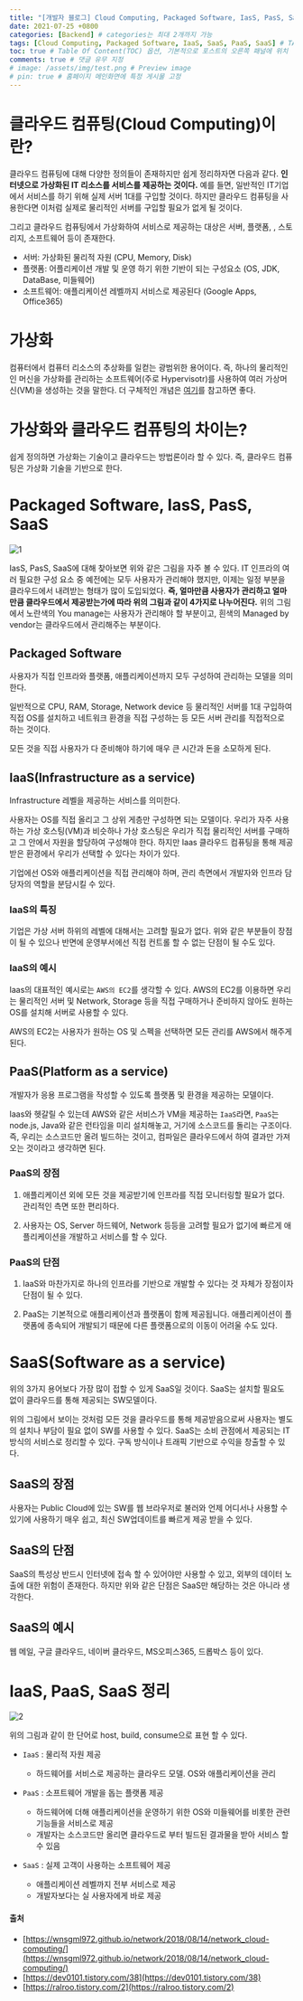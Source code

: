 ```yaml
---
title: "[개발자 블로그] Cloud Computing, Packaged Software, IasS, PasS, SaaS" # post의 layout이 기본적으로 post로 설정되어있어서 Front Matter에 따로 layout변수를 만들어 주지 않아도 됨
date: 2021-07-25 +0800
categories: [Backend] # categories는 최대 2개까지 가능
tags: [Cloud Computing, Packaged Software, IaaS, SaaS, PaaS, SaaS] # TAG는 반드시 소문자로 이루어져야함, 0~무한개까지 지정 가능
toc: true # Table Of Content(TOC) 옵션, 기본적으로 포스트의 오른쪽 패널에 위치
comments: true # 댓글 유무 지정
# image: /assets/img/test.png # Preview image
# pin: true # 홈페이지 메인화면에 특정 게시물 고정
---
```


# 클라우드 컴퓨팅(Cloud Computing)이란?
클라우드 컴퓨팅에 대해 다양한 정의들이 존재하지만 쉽게 정리하자면 다음과 같다. <b>인터넷으로 가상화된 IT 리소스를 서비스를 제공하는 것이다.</b> 예를 들면, 일반적인 IT기업에서 서비스를 하기 위해 실제 서버 1대를 구입할 것이다. 하지만 클라우드 컴퓨팅을 사용한다면 이처럼 실제로 물리적인 서버를 구입할 필요가 없게 될 것이다.

그리고 클라우드 컴퓨팅에서 가상화하여 서비스로 제공하는 대상은 서버, 플랫폼, , 스토리지, 소프트웨어 등이 존재한다.

- 서버: 가상화된 물리적 자원 (CPU, Memory, Disk)
- 플랫폼: 어플리케이션 개발 및 운영 하기 위한 기반이 되는 구성요소 (OS, JDK, DataBase, 미들웨어)
- 소프트웨어: 애플리케이션 레벨까지 서비스로 제공된다 (Google Apps, Office365)

# 가상화
컴퓨터에서 컴퓨터 리소스의 추상화를 일컫는 광범위한 용어이다. 즉, 하나의 물리적인인 머신을 가상화를 관리하는 소프트웨어(주로 Hypervisotr)를 사용하여 여러 가상머신(VM)을 생성하는 것을 말한다. 더 구체적인 개념은 [여기](https://mangkyu.tistory.com/86)를 참고하면 좋다.

# 가상화와 클라우드 컴퓨팅의 차이는?
쉽게 정의하면 가상화는 기술이고 클라우드는 방법론이라 할 수 있다. 즉, 
클라우드 컴퓨팅은 가상화 기술을 기반으로 한다.

# Packaged Software, IasS, PasS, SaaS
![1](https://user-images.githubusercontent.com/44339530/129132808-9c6dde4a-020e-47b0-8ece-9e03c987ee9e.png)

IasS, PasS, SaaS에 대해 찾아보면 위와 같은 그림을 자주 볼 수 있다. IT 인프라의 여러 필요한 구성 요소 중 예전에는 모두 사용자가 관리해야 했지만, 이제는 일정 부분을 클라우드에서 내려받는 형태가 많이 도입되었다. <b>즉, 얼마만큼 사용자가 관리하고 얼마만큼 클라우드에서 제공받는가에 따라 위의 그림과 같이 4가지로 나누어진다.</b> 위의 그림에서 노란색의 You manage는 사용자가 관리해야 할 부분이고, 흰색의 Managed by vendor는 클라우드에서 관리해주는 부분이다.

## Packaged Software
사용자가 직접 인프라와 플랫폼, 애플리케이션까지 모두 구성하여 관리하는 모델을 의미한다.

일반적으로 CPU, RAM, Storage, Network device 등 물리적인 서버를 1대 구입하여 직접 OS를 설치하고 네트워크 환경을 직접 구성하는 등 모든 서버 관리를 직접적으로 하는 것이다. 

모든 것을 직접 사용자가 다 준비해야 하기에 매우 큰 시간과 돈을 소모하게 된다.

## IaaS(Infrastructure as a service)
Infrastructure 레벨을 제공하는 서비스를 의미한다. 

사용자는 OS를 직접 올리고 그 상위 게층만 구성하면 되는 모델이다. 우리가 자주 사용하는 가상 호스팅(VM)과 비슷하나 가상 호스팅은 우리가 직접 물리적인 서버를 구매하고 그 안에서 자원을 할당하여 구성해야 한다. 하지만 Iaas 클라우드 컴퓨팅을 통해 제공받은 환경에서 우리가 선택할 수 있다는 차이가 있다.

기업에선 OS와 애플리케이션을 직접 관리해야 하며, 관리 측면에서 개발자와 인프라 담당자의 역할을 분담시킬 수 있다.

### IaaS의 특징
기업은 가상 서버 하위의 레벨에 대해서는 고려할 필요가 없다.
위와 같은 부분들이 장점이 될 수 있으나 반면에 운영부서에선 직접 컨트롤 할 수 없는 단점이 될 수도 있다.

### IaaS의 예시
Iaas의 대표적인 예시로는 `AWS의 EC2`를 생각할 수 있다. AWS의 EC2를 이용하면 우리는 물리적인 서버 및 Network, Storage 등을 직접 구매하거나 준비하지 않아도 원하는 OS를 설치해 서버로 사용할 수 있다.

AWS의 EC2는 사용자가 원하는 OS 및 스펙을 선택하면 모든 관리를 AWS에서 해주게 된다.

## PaaS(Platform as a service)
개발자가 응용 프로그램을 작성할 수 있도록 플랫폼 및 환경을 제공하는 모델이다. 

Iaas와 헷갈릴 수 있는데 AWS와 같은 서비스가 VM을 제공하는 `IaaS`라면, `PaaS`는 node.js, Java와 같은 런타임을 미리 설치해놓고, 거기에 소스코드를 돌리는 구조이다. 즉, 우리는 소스코드만 올려 빌드하는 것이고, 컴파일은 클라우드에서 하여 결과만 가져오는 것이라고 생각하면 된다.

### PaaS의 장점
1) 애플리케이션 외에 모든 것을 제공받기에 인프라를 직접 모니터링할 필요가 없다. 관리적인 측면 또한 편리하다.

2) 사용자는 OS, Server 하드웨어, Network 등등을 고려할 필요가 없기에 빠르게 애플리케이션을 개발하고 서비스를 할 수 있다.

### PaaS의 단점
1) IaaS와 마찬가지로 하나의 인프라를 기반으로 개발할 수 있다는 것 자체가 장점이자 단점이 될 수 있다.

2) PaaS는 기본적으로 애플리케이션과 플랫폼이 함께 제공됩니다. 애플리케이션이 플랫폼에 종속되어 개발되기 때문에 다른 플랫폼으로의 이동이 어려울 수도 있다.

# SaaS(Software as a service)
위의 3가지 용어보다 가장 많이 접할 수 있게 SaaS일 것이다. SaaS는 설치할 필요도 없이 클라우드를 통해 제공되는 SW모델이다.

위의 그림에서 보이는 것처럼 모든 것을 클라우드를 통해 제공받음으로써 사용자는 별도의 설치나 부담이 필요 없이 SW를 사용할 수 있다. SaaS는 소비 관점에서 제공되는 IT 방식의 서비스로 정리할 수 있다. 구독 방식이나 트래픽 기반으로 수익을 창출할 수 있다.

## SaaS의 장점
사용자는 Public Cloud에 있는 SW를 웹 브라우저로 불러와 언제 어디서나 사용할 수 있기에 사용하기 매우 쉽고, 최신 SW업데이트를 빠르게 제공 받을 수 있다.

## SaaS의 단점
SaaS의 특성상 반드시 인터넷에 접속 할 수 있어야만 사용할 수 있고, 외부의 데이터 노출에 대한 위험이 존재한다. 하지만 위와 같은 단점은 SaaS만 해당하는 것은 아니라 생각한다.

## SaaS의 예시
웹 메일, 구글 클라우드, 네이버 클라우드, MS오피스365, 드롭박스 등이 있다.

# IaaS, PaaS, SaaS 정리
![2](https://user-images.githubusercontent.com/44339530/129135508-cde836e8-7b04-4458-ad0b-99068d00e3a1.png)

위의 그림과 같이 한 단어로 host, build, consume으로 표현 할 수 있다.

- `IaaS` : 물리적 자원 제공
    - 하드웨어를 서비스로 제공하는 클라우드 모델. OS와 애플리케이션을 관리

- `PaaS` : 소프트웨어 개발을 돕는 플랫폼 제공
    - 하드웨어에 더해 애플리케이션을 운영하기 위한 OS와 미들웨어를 비롯한 관련 기능들을 서비스로 제공
    - 개발자는 소스코드만 올리면 클라우드로 부터 빌드된 결과물을 받아 서비스 할 수 있음
- `SaaS` : 실제 고객이 사용하는 소프트웨어 제공
    - 애플리케이션 레벨까지 전부 서비스로 제공
    - 개발자보다는 실 사용자에게 바로 제공

#### 출처
- [https://wnsgml972.github.io/network/2018/08/14/network_cloud-computing/](https://wnsgml972.github.io/network/2018/08/14/network_cloud-computing/)
- [https://dev0101.tistory.com/38](https://dev0101.tistory.com/38)
- [https://ralroo.tistory.com/2](https://ralroo.tistory.com/2)